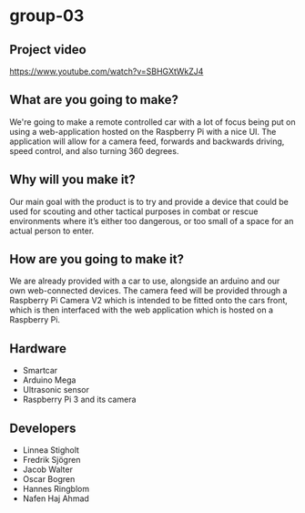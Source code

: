 # group-03

## Project video
https://www.youtube.com/watch?v=SBHGXtWkZJ4

## What are you going to make?
We're going to make a remote controlled car with a lot of focus being put on using a web-application hosted on the Raspberry Pi with a nice UI. The application will allow for a camera feed, forwards and backwards driving, speed control, and also turning 360 degrees.

## Why will you make it?
Our main goal with the product is to try and provide a device that could be used for scouting and other tactical purposes in combat or rescue environments where it’s either too dangerous, or too small of a space for an actual person to enter. 

## How are you going to make it?
We are already provided with a car to use, alongside an arduino and our own web-connected devices. The camera feed will be provided through a Raspberry Pi Camera V2 which is intended to be fitted onto the cars front, which is then interfaced with the web application which is hosted on a Raspberry Pi.

## Hardware
- Smartcar 
- Arduino Mega
- Ultrasonic sensor
- Raspberry Pi 3 and its camera

## Developers
- Linnea Stigholt
- Fredrik Sjögren 
- Jacob Walter
- Oscar Bogren
- Hannes Ringblom
- Nafen Haj Ahmad
